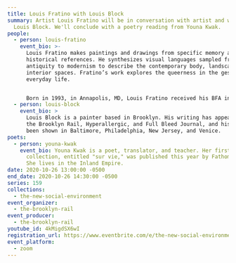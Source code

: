 ```yaml
---
title: Louis Fratino with Louis Block
summary: Artist Louis Fratino will be in conversation with artist and writer
  Louis Block. We'll conclude with a poetry reading from Youna Kwak.
people:
  - person: louis-fratino
    event_bio: >-
      Louis Fratino makes paintings and drawings from specific memory and art
      historical references. He synthesizes visual languages sampled from
      antiquity to modernism to describe the contemporary body, landscape, and
      interior spaces. Fratino’s work explores the queerness in the gestures of
      everyday life.


      Born in 1993, in Annapolis, MD, Louis Fratino received his BFA in Painting with concentration in Illustration from the Maryland Institute College of Art, Baltimore, MD in 2015. He is a recipient of a Fulbright Research Fellowship in Painting, Berlin (2015-16) and a Yale Norfolk Painting Fellowship, Norfolk, CT in 2014. Fratino lives and works in Brooklyn, NY. The artist's first institutional solo exhibition, curated by Jared Ledesma, will open at the Des Moines Art Center in November 2021.
  - person: louis-block
    event_bio: >
      Louis Block is a painter based in Brooklyn. His writing has appeared in
      the Brooklyn Rail, Hyperallergic, and Full Bleed Journal, and his work has
      been shown in Baltimore, Philadelphia, New Jersey, and Venice.
poets:
  - person: youna-kwak
    event_bio: Youna Kwak is a poet, translator, and teacher. Her first poetry
      collection, entitled "sur vie," was published this year by Fathom Books.
      She lives in the Inland Empire.
date: 2020-10-26 13:00:00 -0500
end_date: 2020-10-26 14:30:00 -0500
series: 159
collections:
  - the-new-social-environment
event_organizer:
  - the-brooklyn-rail
event_producer:
  - the-brooklyn-rail
youtube_id: 4kMigdSX6wI
registration_url: https://www.eventbrite.com/e/the-new-social-environment-159-louis-fratino-tickets-126269480415
event_platform:
  - zoom
---
```


